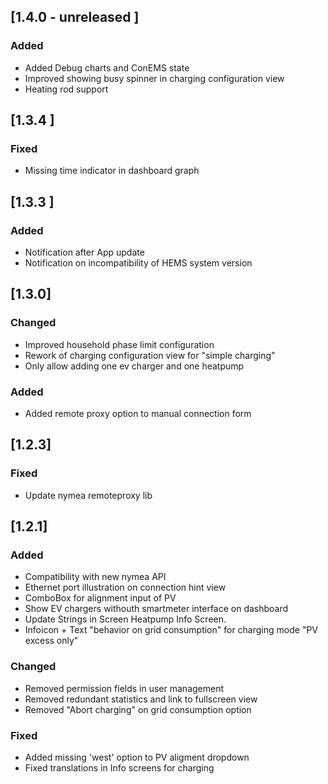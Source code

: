 ## [1.4.0 - unreleased ]
### Added
- Added Debug charts and ConEMS state
- Improved showing busy spinner in charging configuration view
- Heating rod support 

## [1.3.4 ]
### Fixed
- Missing time indicator in dashboard graph

## [1.3.3 ]
### Added
- Notification after App update 
- Notification on incompatibility of HEMS system version

## [1.3.0]
### Changed
- Improved household phase limit configuration
- Rework of charging configuration view for "simple charging" 
- Only allow adding one ev charger and one heatpump 

### Added
- Added remote proxy option to manual connection form

## [1.2.3]
### Fixed
- Update nymea remoteproxy lib 

## [1.2.1]
### Added
- Compatibility with new nymea API 
- Ethernet port illustration on connection hint view 
- ComboBox for alignment input of PV 
- Show EV chargers withouth smartmeter interface on dashboard
- Update Strings in Screen Heatpump Info Screen.
- Infoicon + Text "behavior on grid consumption" for charging mode "PV excess only"

### Changed
- Removed permission fields in user management
- Removed redundant statistics and link to fullscreen view
- Removed "Abort charging" on grid consumption option

### Fixed
- Added missing 'west' option to PV aligment dropdown
- Fixed translations in Info screens for charging


